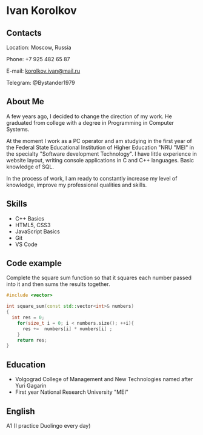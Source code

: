 # Ivan Korolkov

## Contacts  


Location: Moscow, Russia

Phone: +7 925 482 65 87

E-mail: korolkov.ivan@mail.ru

Telegram: @Bystander1979



## About Me  


A few years ago, I decided to change the direction of my work.
He graduated from college with a degree in Programming in Computer Systems. 

At the moment I work as a PC operator and am
studying in the first year of the Federal State Educational Institution of Higher Education "NRU "MEI" in the specialty "Software development Technology".
I have little experience in website layout, writing console applications in C and C++ languages.
Basic knowledge of SQL. 

In the process of work, I am ready to constantly increase my level of knowledge,
improve my professional qualities and skills.



## Skills


* C++ Basics
* HTML5, CSS3
* JavaScript Basics
* Git
* VS Code



## Code example


Complete the square sum function so that it squares each number passed into it and then sums the results together.

``` c++
#include <vector>

int square_sum(const std::vector<int>& numbers)
{
  int res = 0;
    for(size_t i = 0; i < numbers.size(); ++i){
      res +=  numbers[i] * numbers[i] ;
    }
    return res;
}
```


## Education



* Volgograd College of Management and New Technologies named after Yuri Gagarin
* First year National Research University "MEI"



## English



A1 (I practice Duolingo every day)



